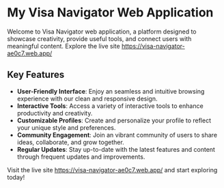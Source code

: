 # My Visa Navigator Web Application

Welcome to Visa Navigator web application, a platform designed to showcase creativity, provide useful tools, and connect users with meaningful content. Explore the live site   https://visa-navigator-ae0c7.web.app/
## Key Features

- **User-Friendly Interface**: Enjoy an seamless and intuitive browsing experience with our clean and responsive design.
- **Interactive Tools**: Access a variety of interactive tools to enhance productivity and creativity.
- **Customizable Profiles**: Create and personalize your profile to reflect your unique style and preferences.
- **Community Engagement**: Join an vibrant community of users to share ideas, collaborate, and grow together.
- **Regular Updates**: Stay up-to-date with the latest features and content through frequent updates and improvements.

Visit the live site   https://visa-navigator-ae0c7.web.app/ and start exploring today!